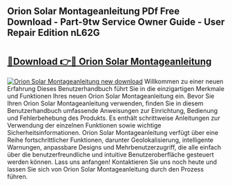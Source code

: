 ## Orion Solar Montageanleitung PDf Free Download - Part-9tw Service Owner Guide - User Repair Edition nL62G

# <h2><a href="http://df7zjl.blite.top/?on=Orion+Solar+Montageanleitung">🔗Download 👉🔴 Orion Solar Montageanleitung</a></h2>

[![Orion Solar Montageanleitung new download](https://i.imgur.com/lujVjoI.png)](http://df7zjl.blite.top/?on=Orion+Solar+Montageanleitung)
Willkommen zu einer neuen Erfahrung Dieses Benutzerhandbuch führt Sie in die einzigartigen Merkmale und Funktionen Ihres neuen Orion Solar Montageanleitung ein. Bevor Sie Ihren Orion Solar Montageanleitung verwenden, finden Sie in diesem Benutzerhandbuch umfassende Anweisungen zur Einrichtung, Bedienung und Fehlerbehebung des Produkts. Es enthält schrittweise Anleitungen zur Verwendung der einzelnen Funktionen sowie wichtige Sicherheitsinformationen. Orion Solar Montageanleitung verfügt über eine Reihe fortschrittlicher Funktionen, darunter Geolokalisierung, intelligente Warnungen, anpassbare Designs und Mehrbenutzerzugriff, die alle einfach über die benutzerfreundliche und intuitive Benutzeroberfläche gesteuert werden können. Lass uns anfangen! Kontaktieren Sie uns noch heute und lassen Sie sich von Orion Solar Montageanleitung durch den Prozess führen.

